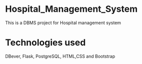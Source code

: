 # Hospital_Management_System

This is a DBMS project for Hospital management system 

# Technologies used

DBever,
Flask,
PostgreSQL,
HTML,CSS and Bootstrap

